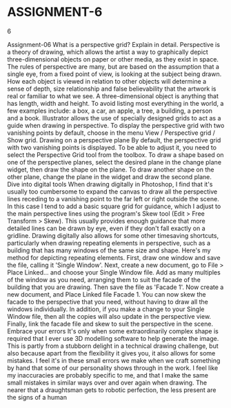 # ASSIGNMENT-6
6

Assignment-06 What is a perspective grid? Explain in detail. Perspective is a theory of drawing, which allows the artist a way to graphically depict three-dimensional objects on paper or other media, as they exist in space. The rules of perspective are many, but are based on the assumption that a single eye, from a fixed point of view, is looking at the subject being drawn. How each object is viewed in relation to other objects will determine a sense of depth, size relationship and false believability that the artwork is real or familiar to what we see. A three-dimensional object is anything that has length, width and height. To avoid listing most everything in the world, a few examples include: a box, a car, an apple, a tree, a building, a person and a book. Illustrator allows the use of specially designed grids to act as a guide when drawing in perspective. To display the perspective grid with two vanishing points by default, choose in the menu View / Perspective grid / Show grid. Drawing on a perspective plane By default, the perspective grid with two vanishing points is displayed. To be able to adjust it, you need to select the Perspective Grid tool from the toolbox. To draw a shape based on one of the perspective planes, select the desired plane in the change plane widget, then draw the shape on the plane. To draw another shape on the other plane, change the plane in the widget and draw the second plane. 
Dive into digital tools When drawing digitally in Photoshop, I find that it's usually too cumbersome to expand the canvas to draw all the perspective lines receding to a vanishing point to the far left or right outside the scene. In this case I tend to add a basic square grid for guidance, which I adjust to the main perspective lines using the program's Skew tool (Edit > Free Transform > Skew). This usually provides enough guidance that more detailed lines can be drawn by eye, even if they don't fall exactly on a gridline. Drawing digitally also allows for some other timesaving shortcuts, particularly when drawing repeating elements in perspective, such as a building that has many windows of the same size and shape. Here's my method for depicting repeating elements. First, draw one window and save the file, calling it 'Single Window'. Next, create a new document, go to File > Place Linked... and choose your Single Window file. Add as many multiples of the window as you need, arranging them to suit the facade of the building that you are drawing. Then save the file as 'Facade 1'. Now create a new document, and Place Linked file Facade 1. You can now skew the facade to the perspective that you need, without having to draw all the windows individually. In addition, if you make a change to your Single Window file, then all the copies will also update in the perspective view. Finally, link the facade file and skew to suit the perspective in the scene. Embrace your errors It's only when some extraordinarily complex shape is required that I ever use 3D modelling software to help generate the image. This is partly from a stubborn delight in a technical drawing challenge, but also because apart from the flexibility it gives you, it also allows for some mistakes. I feel it's in these small errors we make when we craft something by hand that some of our personality shows through in the work. I feel like my inaccuracies are probably specific to me, and that I make the same small mistakes in similar ways over and over again when drawing. The nearer that a draughtsman gets to robotic perfection, the less present are the signs of a human 




